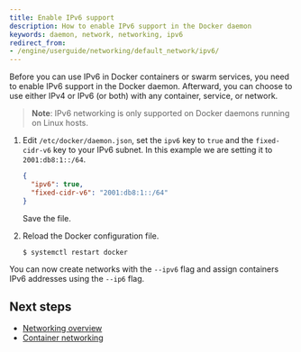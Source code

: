 ```yaml
---
title: Enable IPv6 support
description: How to enable IPv6 support in the Docker daemon
keywords: daemon, network, networking, ipv6
redirect_from:
- /engine/userguide/networking/default_network/ipv6/
---
```


Before you can use IPv6 in Docker containers or swarm services, you need to
enable IPv6 support in the Docker daemon. Afterward, you can choose to use
either IPv4 or IPv6 (or both) with any container, service, or network.

> **Note**: IPv6 networking is only supported on Docker daemons running on Linux
> hosts.

1.  Edit `/etc/docker/daemon.json`, set the `ipv6` key to `true` and the `fixed-cidr-v6` key
    to your IPv6 subnet. In this example we are setting it to `2001:db8:1::/64`.

    ```json
    {
      "ipv6": true,
      "fixed-cidr-v6": "2001:db8:1::/64"
    }
    ```

    Save the file.

2.  Reload the Docker configuration file.

    ```console
    $ systemctl restart docker
    ```

You can now create networks with the `--ipv6` flag and assign containers IPv6
addresses using the `--ip6` flag.

## Next steps

- [Networking overview](../../network/index.md)
- [Container networking](../containers/container-networking.md)
